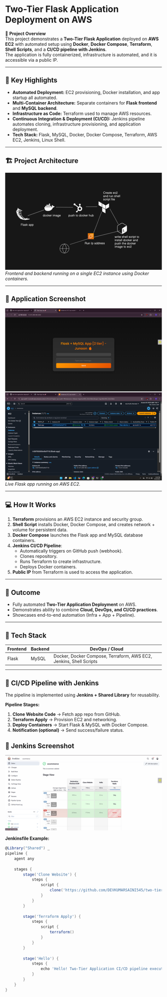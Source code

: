 # Two-Tier Flask Application Deployment on AWS

🚀 **Project Overview**  
This project demonstrates a **Two-Tier Flask Application** deployed on **AWS EC2** with automated setup using **Docker**, **Docker Compose**, **Terraform**, **Shell Scripts**, and a **CI/CD pipeline with Jenkins**.  
The application is fully containerized, infrastructure is automated, and it is accessible via a public IP.

---

## 🌟 Key Highlights
- **Automated Deployment:** EC2 provisioning, Docker installation, and app startup all automated.  
- **Multi-Container Architecture:** Separate containers for **Flask frontend** and **MySQL backend**.  
- **Infrastructure as Code:** Terraform used to manage AWS resources.  
- **Continuous Integration & Deployment (CI/CD):** Jenkins pipeline automates cloning, infrastructure provisioning, and application deployment.  
- **Tech Stack:** Flask, MySQL, Docker, Docker Compose, Terraform, AWS EC2, Jenkins, Linux Shell.

---

## 🏗️ Project Architecture
![Two-Tier Flask Architecture](two-tier-flask-app/ProjectDiagram.png)  
*Frontend and backend running on a single EC2 instance using Docker containers.*

---

## 📸 Application Screenshot
![Flask App Screenshot](two-tier-flask-app/application.png)  
![EC2 Screenshot](two-tier-flask-app/ec2.png)  
*Live Flask app running on AWS EC2.*

---

## 💻 How It Works
1. **Terraform** provisions an AWS EC2 instance and security group.  
2. **Shell Script** installs Docker, Docker Compose, and creates network + volume for persistent data.  
3. **Docker Compose** launches the Flask app and MySQL database containers.  
4. **Jenkins CI/CD Pipeline**:
   - Automatically triggers on GitHub push (webhook).  
   - Clones repository.  
   - Runs Terraform to create infrastructure.  
   - Deploys Docker containers.  
5. **Public IP** from Terraform is used to access the application.

---

## 🎯 Outcome
- Fully automated **Two-Tier Application Deployment** on AWS.  
- Demonstrates ability to combine **Cloud, DevOps, and CI/CD practices**.  
- Showcases end-to-end automation (Infra + App + Pipeline).  

---

## 📂 Tech Stack
| Frontend | Backend | DevOps / Cloud |
|----------|---------|----------------|
| Flask    | MySQL   | Docker, Docker Compose, Terraform, AWS EC2, Jenkins, Shell Scripts |

---

## 🔄 CI/CD Pipeline with Jenkins
The pipeline is implemented using **Jenkins + Shared Library** for reusability.

**Pipeline Stages:**
1. **Clone Website Code** → Fetch app repo from GitHub.  
2. **Terraform Apply** → Provision EC2 and networking.  
3. **Deploy Containers** → Start Flask & MySQL with Docker Compose.  
4. **Notification (optional)** → Send success/failure status.

 ## 📸 Jenkins Screenshot
![Jenkins pipeline stage view Screenshot](two-tier-flask-app/jenkinsimage.png)  

**Jenkinsfile Example:**
```groovy
@Library("Shared") _
pipeline {
    agent any

    stages {
        stage('Clone Website') {
            steps {
                script {
                    clone('https://github.com/DEVKUMARSAINI545/two-tier-application-deploy.git', "main")
                }
            }
        }

        stage('Terraform Apply') {
            steps {
                script {
                    terraform()
                }
            }
        }

        stage('Hello') {
            steps {
                echo 'Hello! Two-Tier Application CI/CD pipeline executed successfully.'
            }
        }
    }
}
